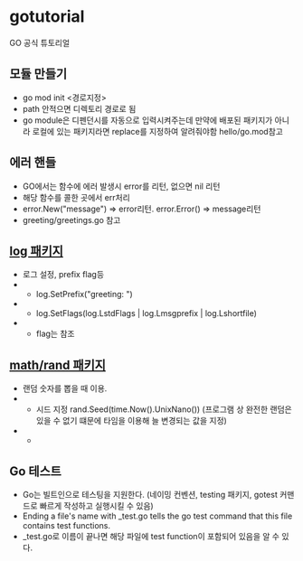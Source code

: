 # gotutorial
GO 공식 튜토리얼
## 모듈 만들기
- go mod init <경로지정>
- path 안적으면 디렉토리 경로로 됨
- go module은 디펜던시를 자동으로 입력시켜주는데 만약에 배포된 패키지가 아니라 로컬에 있는 패키지라면 replace를 지정하여 알려줘야함 hello/go.mod참고

## 에러 핸들
- GO에서는 함수에 에러 발생시 error를 리턴, 없으면 nil 리턴
- 해당 함수를 콜한 곳에서 err처리
- error.New("message") => error리턴. error.Error() => message리턴
- greeting/greetings.go 참고

## [log 패키지](https://golang.org/src/log/log.go?s=3306:3345#L60)
- 로그 설정, prefix flag등
- - log.SetPrefix("greeting: ")
- -	log.SetFlags(log.LstdFlags | log.Lmsgprefix | log.Lshortfile)
- - flag는  참조

## [math/rand 패키지](https://golang.org/pkg/math/rand/)
- 랜덤 숫자를 뽑을 때 이용.
- - 시드 지정 rand.Seed(time.Now().UnixNano()) (프로그램 상 완전한 랜덤은 있을 수 없기 떄문에 타임을 이용해 늘 변경되는 값을 지정)
- - 

## Go 테스트 
- Go는 빌트인으로 테스팅을 지원한다. (네이밍 컨벤션, testing 패키지, gotest 커맨드로 빠르게 작성하고 실행시킬 수 있음)
- Ending a file's name with _test.go tells the go test command that this file contains test functions.
- _test.go로 이름이 끝나면 해당 파일에 test function이 포함되어 있음을 알 수 있다.
